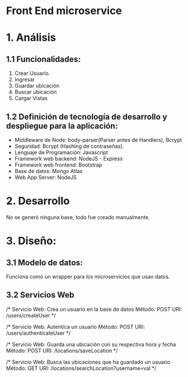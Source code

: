 # Front End microservice

# 1. Análisis

## 1.1 Funcionalidades:

1. Crear Usuario.
2. Ingresar 
3. Guardar ubicación
4. Buscar ubicación
5. Cargar Vistas

## 1.2 Definición de tecnología de desarrollo y despliegue para la aplicación:
* Middleware de Node:  body-parser(Parser antes de Handlers), Bcrypt
* Seguridad: Bcrypt (Hashing de contraseñas).
* Lenguaje de Programación: Javascript
* Framework web backend: NodeJS - Express
* Framework web frontend: Bootstrap
* Base de datos: Mongo Atlas
* Web App Server: NodeJS

# 2. Desarrollo

No se generó ninguna base, todo fue creado manualmente.

# 3. Diseño:

## 3.1 Modelo de datos:

Funciona como un wrapper para los microservicios que usan datos. 

## 3.2 Servicios Web

/* Servicio Web: Crea un usuario en la base de datos
  Método: POST
  URI: /users/createUser
*/

/* Servicio Web: Autentica un usuario
  Método: POST
  URI: /users/authenticateUser
*/

/* Servicio Web: Guarda una ubicación con su respectiva hora y fecha
  Método: POST
  URI: /locations/saveLocation
*/

/* Servicio Web: Busca las ubicaciones que ha guardado un usuario 
  Método: GET
  URI: /locations/searchLocation?username=val
*/
